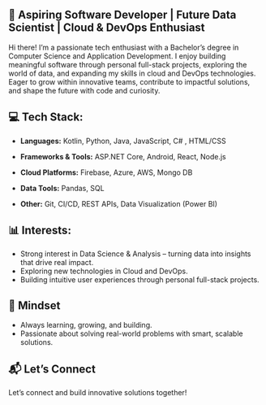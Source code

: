 ## 🚀 Aspiring Software Developer | Future Data Scientist | Cloud & DevOps Enthusiast
Hi there! I’m a passionate tech enthusiast with a Bachelor’s degree in Computer Science and Application Development. I enjoy building meaningful software through personal full-stack projects, exploring the world of data, and expanding my skills in cloud and DevOps technologies. Eager to grow within innovative teams, contribute to impactful solutions, and shape the future with code and curiosity.

## 💻 Tech Stack:
- **Languages:** Kotlin, Python, Java, JavaScript, C# , HTML/CSS

- **Frameworks & Tools:** ASP.NET Core, Android, React, Node.js

- **Cloud Platforms:** Firebase, Azure, AWS, Mongo DB 

- **Data Tools:** Pandas, SQL

- **Other:** Git, CI/CD, REST APIs, Data Visualization (Power BI)


## 📊 Interests:

- Strong interest in Data Science & Analysis – turning data into insights that drive real impact.
- Exploring new technologies in Cloud and DevOps.
- Building intuitive user experiences through personal full-stack projects.

## 🌱 Mindset

- Always learning, growing, and building.
- Passionate about solving real-world problems with smart, scalable solutions.

## 📬 Let’s Connect

Let’s connect and build innovative solutions together!




